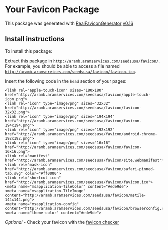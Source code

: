# Your Favicon Package

This package was generated with [RealFaviconGenerator](https://realfavicongenerator.net/) [v0.16](https://realfavicongenerator.net/change_log#v0.16)

## Install instructions

To install this package:

Extract this package in <code>http://aramb.aramservices.com/seedsusa/favicon/</code>. For example, you should be able to access a file named <code>http://aramb.aramservices.com/seedsusa/favicon/favicon.ico</code>.

Insert the following code in the `head` section of your pages:

    <link rel="apple-touch-icon" sizes="180x180" href="http://aramb.aramservices.com/seedsusa/favicon/apple-touch-icon.png">
    <link rel="icon" type="image/png" sizes="32x32" href="http://aramb.aramservices.com/seedsusa/favicon/favicon-32x32.png">
    <link rel="icon" type="image/png" sizes="194x194" href="http://aramb.aramservices.com/seedsusa/favicon/favicon-194x194.png">
    <link rel="icon" type="image/png" sizes="192x192" href="http://aramb.aramservices.com/seedsusa/favicon/android-chrome-192x192.png">
    <link rel="icon" type="image/png" sizes="16x16" href="http://aramb.aramservices.com/seedsusa/favicon/favicon-16x16.png">
    <link rel="manifest" href="http://aramb.aramservices.com/seedsusa/favicon/site.webmanifest">
    <link rel="mask-icon" href="http://aramb.aramservices.com/seedsusa/favicon/safari-pinned-tab.svg" color="#ff0000">
    <link rel="shortcut icon" href="http://aramb.aramservices.com/seedsusa/favicon/favicon.ico">
    <meta name="msapplication-TileColor" content="#ede9de">
    <meta name="msapplication-TileImage" content="http://aramb.aramservices.com/seedsusa/favicon/mstile-144x144.png">
    <meta name="msapplication-config" content="http://aramb.aramservices.com/seedsusa/favicon/browserconfig.xml">
    <meta name="theme-color" content="#ede9de">

*Optional* - Check your favicon with the [favicon checker](https://realfavicongenerator.net/favicon_checker)